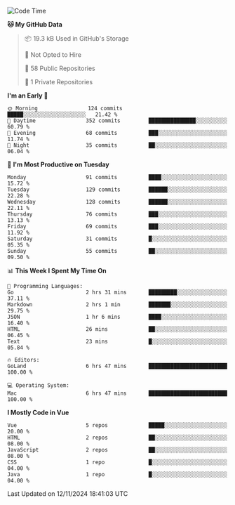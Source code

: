<!--START_SECTION:waka-->
![Code Time](http://img.shields.io/badge/Code%20Time-1%2C327%20hrs%2027%20mins-blue)

**🐱 My GitHub Data** 

> 📦 19.3 kB Used in GitHub's Storage 
 > 
> 🚫 Not Opted to Hire
 > 
> 📜 58 Public Repositories 
 > 
> 🔑 1 Private Repositories 
 > 
**I'm an Early 🐤** 

```text
🌞 Morning                124 commits         █████░░░░░░░░░░░░░░░░░░░░   21.42 % 
🌆 Daytime                352 commits         ███████████████░░░░░░░░░░   60.79 % 
🌃 Evening                68 commits          ███░░░░░░░░░░░░░░░░░░░░░░   11.74 % 
🌙 Night                  35 commits          ██░░░░░░░░░░░░░░░░░░░░░░░   06.04 % 
```
📅 **I'm Most Productive on Tuesday** 

```text
Monday                   91 commits          ████░░░░░░░░░░░░░░░░░░░░░   15.72 % 
Tuesday                  129 commits         ██████░░░░░░░░░░░░░░░░░░░   22.28 % 
Wednesday                128 commits         ██████░░░░░░░░░░░░░░░░░░░   22.11 % 
Thursday                 76 commits          ███░░░░░░░░░░░░░░░░░░░░░░   13.13 % 
Friday                   69 commits          ███░░░░░░░░░░░░░░░░░░░░░░   11.92 % 
Saturday                 31 commits          █░░░░░░░░░░░░░░░░░░░░░░░░   05.35 % 
Sunday                   55 commits          ██░░░░░░░░░░░░░░░░░░░░░░░   09.50 % 
```


📊 **This Week I Spent My Time On** 

```text
💬 Programming Languages: 
Go                       2 hrs 31 mins       █████████░░░░░░░░░░░░░░░░   37.11 % 
Markdown                 2 hrs 1 min         ███████░░░░░░░░░░░░░░░░░░   29.75 % 
JSON                     1 hr 6 mins         ████░░░░░░░░░░░░░░░░░░░░░   16.40 % 
HTML                     26 mins             ██░░░░░░░░░░░░░░░░░░░░░░░   06.45 % 
Text                     23 mins             █░░░░░░░░░░░░░░░░░░░░░░░░   05.84 % 

🔥 Editors: 
GoLand                   6 hrs 47 mins       █████████████████████████   100.00 % 

💻 Operating System: 
Mac                      6 hrs 47 mins       █████████████████████████   100.00 % 
```

**I Mostly Code in Vue** 

```text
Vue                      5 repos             █████░░░░░░░░░░░░░░░░░░░░   20.00 % 
HTML                     2 repos             ██░░░░░░░░░░░░░░░░░░░░░░░   08.00 % 
JavaScript               2 repos             ██░░░░░░░░░░░░░░░░░░░░░░░   08.00 % 
CSS                      1 repo              █░░░░░░░░░░░░░░░░░░░░░░░░   04.00 % 
Java                     1 repo              █░░░░░░░░░░░░░░░░░░░░░░░░   04.00 % 
```




 Last Updated on 12/11/2024 18:41:03 UTC
<!--END_SECTION:waka-->
